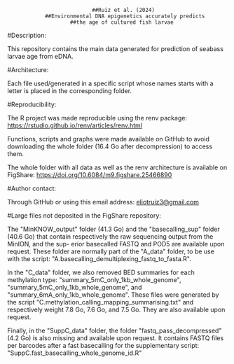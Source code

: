                                                                         
                               ##Ruiz et al. (2024)                             
                ##Environmental DNA epigenetics accurately predicts             
                        ##the age of cultured fish larvae                       
                                                                              
                                                                              

#Description:

This repository contains the main data generated for prediction of seabass larvae
age from eDNA.


#Architecture:

Each file used/generated in a specific script whose names starts with a letter is 
placed in the corresponding folder.


#Reproducibility:

The R project was made reproducible using the renv package: 
https://rstudio.github.io/renv/articles/renv.html

Functions, scripts and graphs were made available on GitHub to avoid downloading
the whole folder (16.4 Go after decompression) to access them.

The whole folder with all data as well as the renv architecture is available on 
FigShare: https://doi.org/10.6084/m9.figshare.25466890


#Author contact:

Through GitHub or using this email address: eliotruiz3@gmail.com


#Large files not deposited in the FigShare repository:

The "MinKNOW_output" folder (41.3 Go) and the "basecalling_sup" folder (40.6 Go)
that contain respectively the raw sequencing output from the MinION, and the sup-
erior basecalled FASTQ and POD5 are available upon request. 
These folder are normally part of the "A_data" folder, to be use with the script:
"A.basecalling_demultiplexing_fastq_to_fasta.R".

In the "C_data" folder, we also removed BED summaries for each methylation type:
"summary_5mC_only_1kb_whole_genome", "summary_5mC_only_1kb_whole_genome", and
"summary_6mA_only_1kb_whole_genome". These files were generated by the script 
"C.methylation_calling_mapping_summarising.txt" and respectively weight 7.8 Go,
7.6 Go, and 7.5 Go. They are also available upon request.

Finally, in the "SuppC_data" folder, the folder "fastq_pass_decompressed" (4.2
Go) is also missing and available upon request. It contains FASTQ files per 
barcodes after a fast basecalling for the supplementary script: 
"SuppC.fast_basecalling_whole_genome_id.R"
